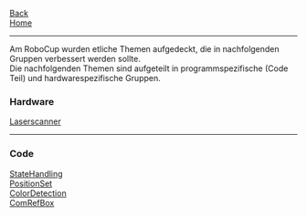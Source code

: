 [Back](DokuSolidus)  
[Home](home)  
***
Am RoboCup wurden etliche Themen aufgedeckt, die in nachfolgenden Gruppen verbessert werden sollte.  
Die nachfolgenden Themen sind aufgeteilt in programmspezifische (Code Teil) und hardwarespezifische Gruppen.

### Hardware
[Laserscanner](Laserverbesserung)
***

### Code
[StateHandling](Stateverbesserung)  
[PositionSet](PositionSetVerbesserung)  
[ColorDetection](ColorDetectionVerbesserung)  
[ComRefBox](ComRefBoxVerbesserung)  
